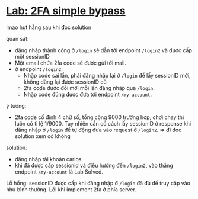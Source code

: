 # [Lab: 2FA simple bypass](https://portswigger.net/web-security/authentication/multi-factor/lab-2fa-simple-bypass)

lmao hụt hẫng sau khi đọc solution

quan sát:
- đăng nhập thành công ở `/login` sẽ dẫn tới endpoint `/login2` và được cấp một sessionID
- Một email chứa 2fa code sẽ được gửi tới mail.
- ở endpoint `/login2`:
	- Nhập code sai lần, phải đăng nhập lại ở `/login` để lấy sessionID mới, không dùng lại được sessionID cũ
	- 2fa code được đổi mới mỗi lần đăng nhập qua `/login`.
	- Nhập code đúng được đưa tới endpoint `/my-account`.

ý tưởng:
- 2fa code cố định 4 chữ số, tổng cộng 9000 trường hợp, chơi chay thì luôn có tỉ lệ 1/9000. Tuy nhiên cần có cách lấy sessionID ở response khi đăng nhập ở `/login` để tự động đưa vào request ở `/login2`. => đi đọc solution xem có không

solution:
- đăng nhập tài khoản carlos
- khi đã được cấp sessionid và điều hướng đến `/login2`, vào thẳng endpoint `/my-account` là Lab Solved.

Lỗ hổng: sessionID được cấp khi đăng nhập ở `/login` đã đủ để truy cập vào như bình thường. Lỗi khi implement 2fa ở phía server.